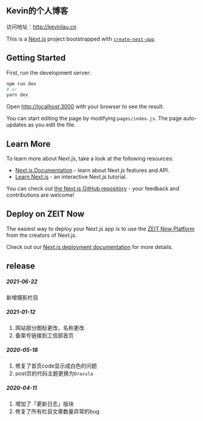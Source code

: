 ## Kevin的个人博客

访问地址：http://kevinlau.cn

This is a [Next.js](https://nextjs.org/) project bootstrapped with [`create-next-app`](https://github.com/zeit/next.js/tree/canary/packages/create-next-app).

## Getting Started

First, run the development server:

```bash
npm run dev
# or
yarn dev
```

Open [http://localhost:3000](http://localhost:3000) with your browser to see the result.

You can start editing the page by modifying `pages/index.js`. The page auto-updates as you edit the file.

## Learn More

To learn more about Next.js, take a look at the following resources:

- [Next.js Documentation](https://nextjs.org/docs) - learn about Next.js features and API.
- [Learn Next.js](https://nextjs.org/learn) - an interactive Next.js tutorial.

You can check out [the Next.js GitHub repository](https://github.com/zeit/next.js/) - your feedback and contributions are welcome!

## Deploy on ZEIT Now

The easiest way to deploy your Next.js app is to use the [ZEIT Now Platform](https://zeit.co/import?utm_medium=default-template&filter=next.js&utm_source=create-next-app&utm_campaign=create-next-app-readme) from the creators of Next.js.

Check out our [Next.js deployment documentation](https://nextjs.org/docs/deployment) for more details.

## release

##### 2021-06-22

新增摄影栏目

##### 2021-01-12

1. 网站部分图标更改，名称更改
2. 备案号链接到工信部首页

##### 2020-05-18

1. 修复了首页code显示成白色的问题
2. post页的代码主题更换为``Dracula``

##### 2020-04-11

1. 增加了「更新日志」版块
2. 修复了所有栏目文章数量异常的bug